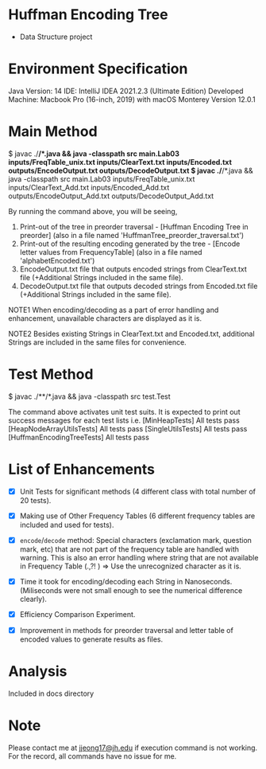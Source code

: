 # Huffman Encoding Tree
- Data Structure project

# Environment Specification
Java Version: 14
IDE: IntelliJ IDEA 2021.2.3 (Ultimate Edition)
Developed Machine: Macbook Pro (16-inch, 2019) with macOS Monterey Version 12.0.1

# Main Method
$ javac ./**/*.java && java -classpath src main.Lab03 inputs/FreqTable_unix.txt inputs/ClearText.txt inputs/Encoded.txt outputs/EncodeOutput.txt outputs/DecodeOutput.txt
$ javac ./**/*.java && java -classpath src main.Lab03 inputs/FreqTable_unix.txt inputs/ClearText_Add.txt inputs/Encoded_Add.txt outputs/EncodeOutput_Add.txt outputs/DecodeOutput_Add.txt

By running the command above, you will be seeing,
1. Print-out of the tree in preorder traversal - [Huffman Encoding Tree in preorder] (also in a file named 'HuffmanTree_preorder_traversal.txt')
2. Print-out of the resulting encoding generated by the tree - [Encode letter values from FrequencyTable] (also in a file named 'alphabetEncoded.txt')
3. EncodeOutput.txt file that outputs encoded strings from ClearText.txt file (+Additional Strings included in the same file).
4. DecodeOutput.txt file that outputs decoded strings from Encoded.txt file (+Additional Strings included in the same file).

NOTE1
When encoding/decoding as a part of error handling and enhancement, unavailable characters are displayed as it is.

NOTE2
Besides existing Strings in ClearText.txt and Encoded.txt, additional Strings are included in the same files for convenience.


# Test Method
$ javac ./**/*.java && java -classpath src test.Test

The command above activates unit test suits. It is expected to print out success messages for each test lists
i.e.
[MinHeapTests] All tests pass
[HeapNodeArrayUtilsTests] All tests pass
[SingleUtilsTests] All tests pass
[HuffmanEncodingTreeTests] All tests pass


# List of Enhancements
- [x] Unit Tests for significant methods (4 different class with total number of 20 tests).
- [x] Making use of Other Frequency Tables (6 different frequency tables are included and used for tests).
- [x] `encode`/`decode` method: Special characters (exclamation mark, question mark, etc) that are not part of the frequency table are handled with warning. This is also an error handling where string that are not available in Frequency Table (.,?! ) => Use the unrecognized character as it is.
- [x] Time it took for encoding/decoding each String in Nanoseconds. (Miliseconds were not small enough to see the numerical difference clearly).
- [x] Efficiency Comparison Experiment.
- [x] Improvement in methods for preorder traversal and letter table of encoded values to generate results as files.


# Analysis
Included in docs directory

# Note
Please contact me at jjeong17@jh.edu if execution command is not working. 
For the record, all commands have no issue for me.